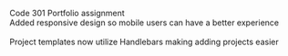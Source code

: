Code 301 Portfolio assignment<br>
Added responsive design so mobile users can have a better experience</br>
<br>Project templates now utilize Handlebars making adding projects easier</br>
